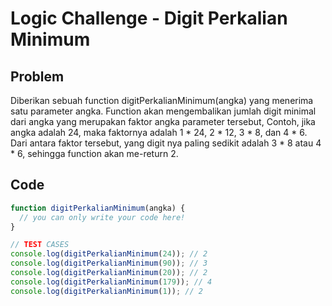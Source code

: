 # Logic Challenge - Digit Perkalian Minimum

## Problem

Diberikan sebuah function digitPerkalianMinimum(angka) yang menerima satu parameter angka. Function akan mengembalikan jumlah digit minimal dari angka yang merupakan faktor angka parameter tersebut, Contoh, jika angka adalah 24, maka faktornya adalah 1 * 24, 2 * 12, 3 * 8, dan 4 * 6. Dari antara faktor tersebut, yang digit nya paling sedikit adalah 3 * 8 atau 4 * 6, sehingga function akan me-return 2.

## Code

```JavaScript
function digitPerkalianMinimum(angka) {
  // you can only write your code here!
}

// TEST CASES
console.log(digitPerkalianMinimum(24)); // 2
console.log(digitPerkalianMinimum(90)); // 3
console.log(digitPerkalianMinimum(20)); // 2
console.log(digitPerkalianMinimum(179)); // 4
console.log(digitPerkalianMinimum(1)); // 2
```
